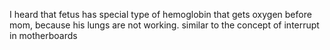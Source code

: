 I heard that fetus has special type of hemoglobin that gets oxygen before mom, because his lungs are not working.
similar to the concept of interrupt in motherboards
